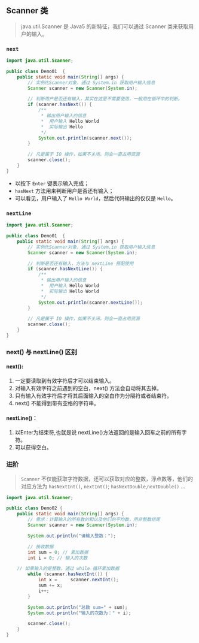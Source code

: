 ## Scanner 类
> java.util.Scanner 是 Java5 的新特征，我们可以通过 Scanner 类来获取用户的输入。

### `next` 
```java
import java.util.Scanner;

public class Demo01  {
	public static void main(String[] args) {
		// 实例化Scanner对象，通过 System.in 获取用户输入信息
		Scanner scanner	= new Scanner(System.in);

		// 判断用户是否还有输入，其实在这里不需要使用，一般用在循环中的判断。
		if (scanner.hasNext()) {
			/**
			 * 输出用户输入的信息
			 * 	用户输入 Hello World
			 * 	实际输出 Hello
			 */
			System.out.println(scanner.next());
		}

		// 凡是属于 IO 操作，如果不关闭，则会一直占用资源
		scanner.close();
	}
}
```
* 以按下 `Enter` 键表示输入完成；
* `hasNext` 方法用来判断用户是否还有输入；
* 可以看见，用户输入了 `Hello World`，然后代码输出的仅仅是 `Hello`。

### `nextLine`
```java
import java.util.Scanner;

public class Demo01  {
	public static void main(String[] args) {
		// 实例化Scanner对象，通过 System.in 获取用户输入信息
		Scanner scanner	= new Scanner(System.in);

		// 判断是否还有输入，方法与 nextLine 搭配使用
		if (scanner.hasNextLine()) {
			/**
			 * 输出用户输入的信息
			 * 	用户输入 Hello World
			 * 	实际输出 Hello World
			 */
			System.out.println(scanner.nextLine());
		}

		// 凡是属于 IO 操作，如果不关闭，则会一直占用资源
		scanner.close();
	}
}
```

### next() 与 nextLine() 区别
#### next():
1. 一定要读取到有效字符后才可以结束输入。
2. 对输入有效字符之前遇到的空白，next() 方法会自动将其去掉。
3. 只有输入有效字符后才将其后面输入的空白作为分隔符或者结束符。
4. next() 不能得到带有空格的字符串。
#### nextLine()：

1. 以Enter为结束符,也就是说 nextLine()方法返回的是输入回车之前的所有字符。
2. 可以获得空白。

### 进阶
> `Scanner` 不仅能获取字符数据，还可以获取对应的整数，浮点数等，他们的对应方法为 `hasNextInt()`, `nextInt()`; `hasNextDouble`,`nextDouble()` ...
```java
import java.util.Scanner;

public class Demo02 {
	public static void main(String[] args) {
		// 需求：计算输入的所有数的和以及他们的平均数，用非整数结尾
		Scanner scanner = new Scanner(System.in);

		System.out.println("请输入整数：");

		// 接收数据
		int sum = 0; // 累加数据
		int i = 0; // 输入的次数

    // 如果输入的是整数，通过 while 循环累加数据
		while (scanner.hasNextInt()) {
			int x = 	scanner.nextInt();
			sum += x;
			i++;
		}

		System.out.println("总数 sum=" + sum);
		System.out.println("输入的次数为：" + i);

		scanner.close();
	}
}
```